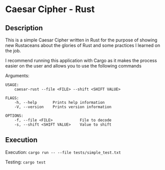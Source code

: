 # Caesar Cipher - Rust #

## Description ##
This is a simple Caesar Cipher written in Rust for the purpose of showing new Rustaceans
about the glories of Rust and some practices I learned on the job.

I recommend running this application with Cargo as it makes the process easier on the user
and allows you to use the following commands

Arguments:
```
USAGE:
    caesar-rust --file <FILE> --shift <SHIFT VALUE>

FLAGS:
    -h, --help       Prints help information
    -V, --version    Prints version information

OPTIONS:
    -f, --file <FILE>            File to decode
    -s, --shift <SHIFT VALUE>    Value to shift

```

## Execution ##
Execution: `cargo run -- --file tests/simple_test.txt`

Testing: `cargo test`
